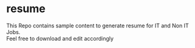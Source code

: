 # resume

This Repo contains sample content to generate resume for IT and Non IT Jobs. <br/>
Feel free to download and edit accordingly
